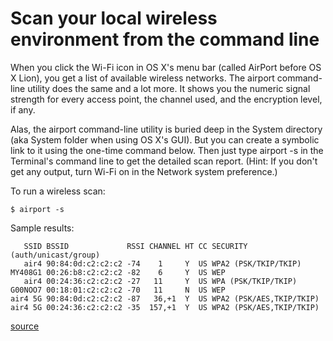 #  Scan your local wireless environment from the command line

When you click the Wi-Fi icon in OS X's menu bar (called AirPort before OS X Lion), you get a list of available wireless networks. The airport command-line utility does the same and a lot more. It shows you the numeric signal strength for every access point, the channel used, and the encryption level, if any.

Alas, the airport command-line utility is buried deep in the System directory (aka System folder when using OS X's GUI). But you can create a symbolic link to it using the one-time command below. Then just type airport -s in the Terminal's command line to get the detailed scan report. (Hint: If you don't get any output, turn Wi-Fi on in the Network system preference.)


To run a wireless scan:

    $ airport -s

Sample results:

       SSID BSSID             RSSI CHANNEL HT CC SECURITY (auth/unicast/group) 
       air4 90:84:0d:c2:c2:c2 -74    1     Y  US WPA2 (PSK/TKIP/TKIP) 
    MY408G1 00:26:b8:c2:c2:c2 -82    6     Y  US WEP 
       air4 00:24:36:c2:c2:c2 -27   11     Y  US WPA (PSK/TKIP/TKIP) 
    G00NOO7 00:18:01:c2:c2:c2 -70   11     N  US WEP 
    air4 5G 90:84:0d:c2:c2:c2 -87   36,+1  Y  US WPA2 (PSK/AES,TKIP/TKIP) 
    air4 5G 00:24:36:c2:c2:c2 -35  157,+1  Y  US WPA2 (PSK/AES,TKIP/TKIP)


[source](http://www.infoworld.com/article/2614879/mac-os-x/mac-os-x-top-20-os-x-command-line-secrets-for-power-users.html)
   
